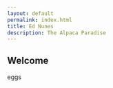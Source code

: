 ```yaml
---
layout: default
permalink: index.html
title: Ed Nunes
description: The Alpaca Paradise
---
```


## Welcome

eggs


